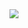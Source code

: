 <a href= "http://piiyush.me"> 
<img src="https://github.com/piyushnanwani/piyushnanwani.github.io/blob/master/piiyush.me.gif">
</a>
